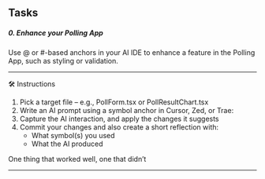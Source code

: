 ## Tasks

##### 0\. Enhance your Polling App

Use @ or #-based anchors in your AI IDE to enhance a feature in the Polling App, such as styling or validation.

---

🛠️ Instructions

1.  Pick a target file – e.g., PollForm.tsx or PollResultChart.tsx
2.  Write an AI prompt using a symbol anchor in Cursor, Zed, or Trae:
3.  Capture the AI interaction, and apply the changes it suggests
4.  Commit your changes and also create a short reflection with:
    - What symbol(s) you used
    - What the AI produced

One thing that worked well, one that didn’t

---
